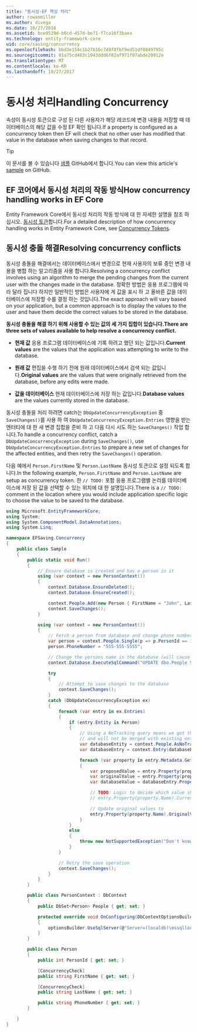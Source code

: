 ```yaml
---
title: "동시성-EF 핵심 처리"
author: rowanmiller
ms.author: divega
ms.date: 10/27/2016
ms.assetid: bce0539d-b0cd-457d-be71-f7ca16f3baea
ms.technology: entity-framework-core
uid: core/saving/concurrency
ms.openlocfilehash: bbd3e154c1b27b16c7d8f8fbf9ed51df0849795c
ms.sourcegitcommit: 01a75cd483c1943ddd6f82af971f07abde20912e
ms.translationtype: MT
ms.contentlocale: ko-KR
ms.lasthandoff: 10/27/2017
---
```

# <a name="handling-concurrency"></a><span data-ttu-id="d6ed6-102">동시성 처리</span><span class="sxs-lookup"><span data-stu-id="d6ed6-102">Handling Concurrency</span></span>

<span data-ttu-id="d6ed6-103">속성이 동시성 토큰으로 구성 된 다른 사용자가 해당 레코드에 변경 내용을 저장할 때 데이터베이스의 해당 값을 수정 EF 확인 됩니다.</span><span class="sxs-lookup"><span data-stu-id="d6ed6-103">If a property is configured as a concurrency token then EF will check that no other user has modified that value in the database when saving changes to that record.</span></span>

> [!TIP]  
> <span data-ttu-id="d6ed6-104">이 문서를 볼 수 있습니다 [샘플](https://github.com/aspnet/EntityFramework.Docs/tree/master/samples/core/Saving/Saving/Concurrency/) GitHub에서 합니다.</span><span class="sxs-lookup"><span data-stu-id="d6ed6-104">You can view this article's [sample](https://github.com/aspnet/EntityFramework.Docs/tree/master/samples/core/Saving/Saving/Concurrency/) on GitHub.</span></span>

## <a name="how-concurrency-handling-works-in-ef-core"></a><span data-ttu-id="d6ed6-105">EF 코어에서 동시성 처리의 작동 방식</span><span class="sxs-lookup"><span data-stu-id="d6ed6-105">How concurrency handling works in EF Core</span></span>

<span data-ttu-id="d6ed6-106">Entity Framework Core에서 동시성 처리의 작동 방식에 대 한 자세한 설명을 참조 하십시오. [동시성 토큰](../modeling/concurrency.md)합니다.</span><span class="sxs-lookup"><span data-stu-id="d6ed6-106">For a detailed description of how concurrency handling works in Entity Framework Core, see [Concurrency Tokens](../modeling/concurrency.md).</span></span>

## <a name="resolving-concurrency-conflicts"></a><span data-ttu-id="d6ed6-107">동시성 충돌 해결</span><span class="sxs-lookup"><span data-stu-id="d6ed6-107">Resolving concurrency conflicts</span></span>

<span data-ttu-id="d6ed6-108">동시성 충돌을 해결에서는 데이터베이스에서 변경으로 현재 사용자의 보류 중인 변경 내용을 병합 하는 알고리즘을 사용 합니다.</span><span class="sxs-lookup"><span data-stu-id="d6ed6-108">Resolving a concurrency conflict involves using an algorithm to merge the pending changes from the current user with the changes made in the database.</span></span> <span data-ttu-id="d6ed6-109">정확한 방법은 응용 프로그램에 따라 달라 집니다 하지만 일반적인 방법은 사용자에 게 값을 표시 하 고 올바른 값을 데이터베이스에 저장할 수를 결정 하는 것입니다.</span><span class="sxs-lookup"><span data-stu-id="d6ed6-109">The exact approach will vary based on your application, but a common approach is to display the values to the user and have them decide the correct values to be stored in the database.</span></span>

<span data-ttu-id="d6ed6-110">**동시성 충돌을 해결 하기 위해 사용할 수 있는 값의 세 가지 집합이 있습니다.**</span><span class="sxs-lookup"><span data-stu-id="d6ed6-110">**There are three sets of values available to help resolve a concurrency conflict.**</span></span>

* <span data-ttu-id="d6ed6-111">**현재 값** 응용 프로그램 데이터베이스에 기록 하려고 했던 되는 값입니다.</span><span class="sxs-lookup"><span data-stu-id="d6ed6-111">**Current values** are the values that the application was attempting to write to the database.</span></span>

* <span data-ttu-id="d6ed6-112">**원래 값** 편집을 수행 하기 전에 원래 데이터베이스에서 검색 되는 값입니다.</span><span class="sxs-lookup"><span data-stu-id="d6ed6-112">**Original values** are the values that were originally retrieved from the database, before any edits were made.</span></span>

* <span data-ttu-id="d6ed6-113">**값을 데이터베이스** 현재 데이터베이스에 저장 하는 값입니다.</span><span class="sxs-lookup"><span data-stu-id="d6ed6-113">**Database values** are the values currently stored in the database.</span></span>

<span data-ttu-id="d6ed6-114">동시성 충돌을 처리 하려면 catch는 `DbUpdateConcurrencyException` 중 `SaveChanges()`를 사용 하 여 `DbUpdateConcurrencyException.Entries` 영향을 받는 엔터티에 대 한 새 변경 집합을 준비 하 고 다음 다시 시도 하는 `SaveChanges()` 작업 합니다.</span><span class="sxs-lookup"><span data-stu-id="d6ed6-114">To handle a concurrency conflict, catch a `DbUpdateConcurrencyException` during `SaveChanges()`, use `DbUpdateConcurrencyException.Entries` to prepare a new set of changes for the affected entities, and then retry the `SaveChanges()` operation.</span></span>

<span data-ttu-id="d6ed6-115">다음 예에서 `Person.FirstName` 및 `Person.LastName` 동시성 토큰으로 설정 되도록 합니다.</span><span class="sxs-lookup"><span data-stu-id="d6ed6-115">In the following example, `Person.FirstName` and `Person.LastName` are setup as concurrency token.</span></span> <span data-ttu-id="d6ed6-116">한 `// TODO:` 포함 응용 프로그램별 논리를 데이터베이스에 저장 된 값을 선택할 수 있는 위치에 대 한 설명입니다.</span><span class="sxs-lookup"><span data-stu-id="d6ed6-116">There is a `// TODO:` comment in the location where you would include application specific logic to choose the value to be saved to the database.</span></span>

<!-- [!code-csharp[Main](samples/core/Saving/Saving/Concurrency/Sample.cs?highlight=53,54)] -->
``` csharp
using Microsoft.EntityFrameworkCore;
using System;
using System.ComponentModel.DataAnnotations;
using System.Linq;

namespace EFSaving.Concurrency
{
    public class Sample
    {
        public static void Run()
        {
            // Ensure database is created and has a person in it
            using (var context = new PersonContext())
            {
                context.Database.EnsureDeleted();
                context.Database.EnsureCreated();

                context.People.Add(new Person { FirstName = "John", LastName = "Doe" });
                context.SaveChanges();
            }

            using (var context = new PersonContext())
            {
                // Fetch a person from database and change phone number
                var person = context.People.Single(p => p.PersonId == 1);
                person.PhoneNumber = "555-555-5555";

                // Change the persons name in the database (will cause a concurrency conflict)
                context.Database.ExecuteSqlCommand("UPDATE dbo.People SET FirstName = 'Jane' WHERE PersonId = 1");

                try
                {
                    // Attempt to save changes to the database
                    context.SaveChanges();
                }
                catch (DbUpdateConcurrencyException ex)
                {
                    foreach (var entry in ex.Entries)
                    {
                        if (entry.Entity is Person)
                        {
                            // Using a NoTracking query means we get the entity but it is not tracked by the context
                            // and will not be merged with existing entities in the context.
                            var databaseEntity = context.People.AsNoTracking().Single(p => p.PersonId == ((Person)entry.Entity).PersonId);
                            var databaseEntry = context.Entry(databaseEntity);

                            foreach (var property in entry.Metadata.GetProperties())
                            {
                                var proposedValue = entry.Property(property.Name).CurrentValue;
                                var originalValue = entry.Property(property.Name).OriginalValue;
                                var databaseValue = databaseEntry.Property(property.Name).CurrentValue;

                                // TODO: Logic to decide which value should be written to database
                                // entry.Property(property.Name).CurrentValue = <value to be saved>;

                                // Update original values to
                                entry.Property(property.Name).OriginalValue = databaseEntry.Property(property.Name).CurrentValue;
                            }
                        }
                        else
                        {
                            throw new NotSupportedException("Don't know how to handle concurrency conflicts for " + entry.Metadata.Name);
                        }
                    }

                    // Retry the save operation
                    context.SaveChanges();
                }
            }
        }

        public class PersonContext : DbContext
        {
            public DbSet<Person> People { get; set; }

            protected override void OnConfiguring(DbContextOptionsBuilder optionsBuilder)
            {
                optionsBuilder.UseSqlServer(@"Server=(localdb)\mssqllocaldb;Database=EFSaving.Concurrency;Trusted_Connection=True;");
            }
        }

        public class Person
        {
            public int PersonId { get; set; }

            [ConcurrencyCheck]
            public string FirstName { get; set; }

            [ConcurrencyCheck]
            public string LastName { get; set; }

            public string PhoneNumber { get; set; }
        }

    }
}
```
